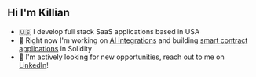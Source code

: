 ## Hi I'm Killian

- 🇺🇸 I develop full stack SaaS applications based in USA
- 🌱 Right now I'm working on [AI integrations](https://github.com/itskillian/job-match) and building [smart contract applications](https://github.com/itskillian/multisig) in Solidity
- 💬 I'm actively looking for new opportunities, reach out to me on [LinkedIn](https://www.linkedin.com/in/killian-godfrey/)!
